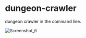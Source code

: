 # dungeon-crawler
dungeon crawler in the command line.

![Screenshot_6](https://github.com/user-attachments/assets/88b061a0-56ab-4ba0-9560-32305b83f4c2)
